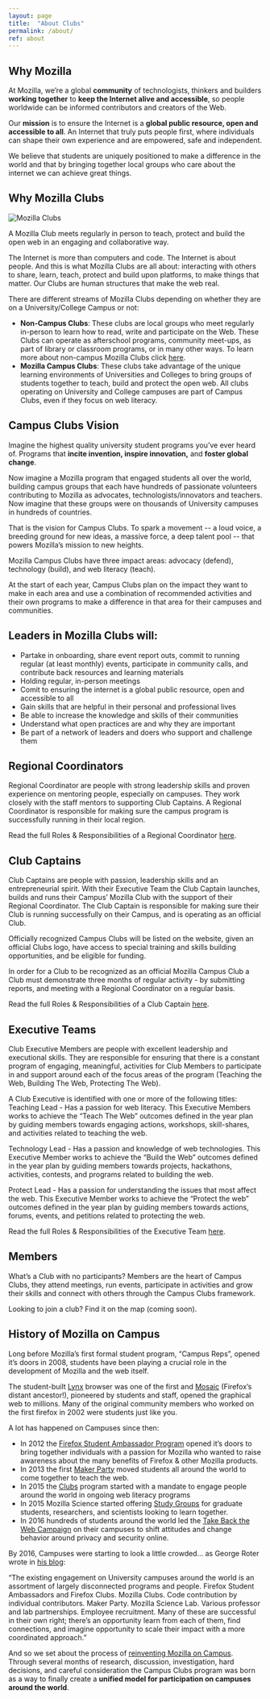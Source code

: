 ```yaml
---
layout: page
title:  "About Clubs"
permalink: /about/
ref: about
---
```


## Why Mozilla

At Mozilla, we’re a global **community** of technologists, thinkers and builders **working together** to **keep the Internet alive and accessible**, so people worldwide can be informed contributors and creators of the Web.

Our **mission** is to ensure the Internet is a **global public resource, open and accessible to all**. An Internet that truly puts people first, where individuals can shape their own experience and are empowered, safe and independent.

We believe that students are uniquely positioned to make a difference in the world and that by bringing together local groups who care about the internet we can achieve great things.

## Why Mozilla Clubs

<img src="{{ site.baseurl }}/static/img/photo_clubs.jpg" alt="Mozilla Clubs" class="text-center">

A Mozilla Club meets regularly in person to teach, protect and build the open web in an engaging and collaborative way. 

The Internet is more than computers and code. The Internet is about people. And this is what Mozilla Clubs are all about: interacting with others to share, learn, teach, protect and build upon platforms, to make things that matter. Our Clubs are human structures that make the web real.

There are different streams of Mozilla Clubs depending on whether they are on a University/College Campus or not:
* **Non-Campus Clubs**: These clubs are local groups who meet regularly in-person to learn how to read, write and participate on the Web. These Clubs can operate as afterschool programs, community meet-ups, as part of library or classroom programs, or in many other ways. To learn more about non-campus Mozilla Clubs click [here](https://teach.mozilla.org/clubs/). 
* **Mozilla Campus Clubs**: These clubs take advantage of the unique learning environments of Universities and Colleges to bring groups of students together to teach, build and protect the open web. All clubs operating on University and College campuses are part of Campus Clubs, even if they focus on web literacy. 

## Campus Clubs Vision
Imagine the highest quality university student programs you’ve ever heard of. Programs that **incite invention, inspire innovation,** and **foster global change**.

Now imagine a Mozilla program that engaged students all over the world, building campus groups that each have hundreds of passionate volunteers contributing to Mozilla as advocates, technologists/innovators and teachers. Now imagine that these groups were on thousands of University campuses in hundreds of countries.  

That is the vision for Campus Clubs. To spark a movement -- a loud voice, a breeding ground for new ideas, a massive force, a deep talent pool -- that powers Mozilla’s mission to new heights.

Mozilla Campus Clubs have three impact areas: advocacy (defend), technology (build), and web literacy (teach). 

At the start of each year, Campus Clubs plan on the impact they want to make in each area and use a combination of recommended activities and their own programs to make a difference in that area for their campuses and communities. 

## Leaders in Mozilla Clubs will: 
* Partake in onboarding, share event report outs, commit to running regular (at least monthly) events, participate in community calls, and contribute back resources and learning materials
* Holding regular, in-person meetings
* Comit to ensuring the internet is a global public resource, open and accessible to all
* Gain skills that are helpful in their personal and professional lives
* Be able to increase the knowledge and skills of their communities
* Understand what open practices are and why they are important
* Be part of a network of leaders and doers who support and challenge them 

## Regional Coordinators

Regional Coordinator are people with strong leadership skills and proven experience on mentoring people, especially on campuses. They work closely with the staff mentors to supporting Club Captains. A Regional Coordinator is responsible for making sure the campus program is successfully running in their local region.

Read the full Roles & Responsibilities of a Regional Coordinator [here](https://docs.google.com/document/d/1GypBGnffjxfyX174g7fiLAcZF8tSKC5Xo7Qd4gpC5yM/pub).

## Club Captains 
Club Captains are people with passion, leadership skills and an entrepreneurial spirit. With their Executive Team the Club Captain launches, builds and runs their Campus’ Mozilla Club with the support of their Regional Coordinator.  The Club Captain is responsible for making sure their Club is running successfully on their Campus, and is operating as an official Club. 

Officially recognized Campus Clubs will be listed on the website, given an official Clubs logo, have access to special training and skills building opportunities, and be eligible for funding. 

In order for a Club to be recognized as an official Mozilla Campus Club  a Club must demonstrate three months of regular activity - by submitting reports, and meeting with a Regional Coordinator on a regular basis.

Read the full Roles & Responsibilities of a Club Captain [here](https://docs.google.com/document/d/1JE6966a8yc0CBh3Xa9Ce7McKZkxkHvdZg01o5mxUORU/pub). 

## Executive Teams
Club Executive Members are people with excellent leadership and executional skills. They are responsible for ensuring that there is a constant program of engaging, meaningful, activities for Club Members to participate in and support around each of the focus areas of the program (Teaching the Web, Building The Web, Protecting The Web).

A Club Executive is identified with one or more of the following titles: 
Teaching Lead - Has a passion for web literacy. This Executive Members works to achieve the “Teach The Web” outcomes defined in the year plan by guiding members towards engaging actions, workshops, skill-shares, and activities related to teaching the web. 

Technology Lead  - Has a passion and knowledge of web technologies. This Executive Member works to achieve the “Build the Web” outcomes defined in the year plan by  guiding members towards projects, hackathons, activities, contests, and programs related to building the web. 

Protect Lead - Has a passion for understanding the issues that most affect the web. This Executive Member works to achieve the “Protect the web” outcomes defined in the year plan by guiding members towards actions, forums, events, and petitions related to protecting the web. 

Read the full Roles & Responsibilities of the Executive Team [here](https://docs.google.com/document/d/1XW0jXnIDUsmCaeB9yqGFeet6XRfOvnmMWGbodAOXwHg/pub). 

## Members 
What’s a Club with no participants? Members are the heart of Campus Clubs, they attend meetings, run events, participate in activities and grow their skills and connect with others through the Campus Clubs framework. 

Looking to join a club? Find it on the map (coming soon). 

## History of Mozilla on Campus

Long before Mozilla’s first formal student program, “Campus Reps”, opened it’s doors in 2008,  students have been playing a crucial role in the development of Mozilla and the web itself. 

The student-built [Lynx](https://en.wikipedia.org/wiki/Lynx_%28web_browser%29) browser was one of the first and [Mosaic](https://en.wikipedia.org/wiki/Mosaic_%28web_browser%29) (Firefox’s distant ancestor!), pioneered by students and staff, opened the graphical web to millions. Many of the original community members who worked on the first firefox in 2002 were students just like you. 

A lot has happened on Campuses since then:

* In 2012 the [Firefox Student Ambassador Program](https://wiki.mozilla.org/StudentAmbassadors) opened it’s doors to bring together individuals with a passion for Mozilla who wanted to raise awareness about the many benefits of Firefox & other Mozilla products.
* In 2013 the first [Maker Party](https://www.youtube.com/watch?v=oko6TzPQE6Y) moved students all around the world to come together to teach the web. 
* In 2015 the [Clubs](https://wiki.mozilla.org/Webmaker/2015/Mentors/Clubs) program started with a mandate to engage people around the world in ongoing web literacy programs
* In 2015 Mozilla Science started offering [Study Groups](https://science.mozilla.org/blog/introducing-mozilla-science-study-groups) for graduate students, researchers, and scientists looking to learn together. 
* In 2016 hundreds of students around the world led the [Take Back the Web Campaign](https://takebacktheweb.mozilla.community/2016/07/11/seven-weeks-take-back-web/) on their campuses to shift attitudes and change behavior around privacy and security online. 

By 2016, Campuses were starting to look a little crowded… as George Roter wrote in [his blog](https://georgeroter.org/2016/05/17/reinventing-mozilla-on-campus/): 

 “The existing engagement on University campuses around the world is an assortment of largely disconnected programs and people. Firefox Student Ambassadors and Firefox Clubs. Mozilla Clubs. Code contribution by individual contributors. Maker Party. Mozilla Science Lab. Various professor and lab partnerships. Employee recruitment. Many of these are successful in their own right; there’s an opportunity learn from each of them, find connections, and imagine opportunity to scale their impact with a more coordinated approach.”

And so we set about the process of [reinventing Mozilla on Campus](https://discourse.mozilla-community.org/t/reinventing-mozilla-on-campus/8730/9). Through several months of research, discussion, investigation, hard decisions, and careful consideration the Campus Clubs program was born as a way to finally create a **unified model for participation on campuses around the world**.



